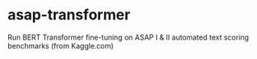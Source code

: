 # asap-transformer
Run BERT Transformer fine-tuning on ASAP I &amp; II automated text scoring benchmarks (from Kaggle.com)
